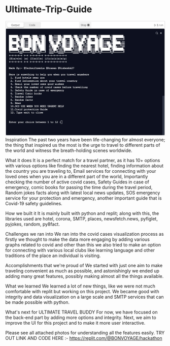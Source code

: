 # Ultimate-Trip-Guide
 ![](gallery.jpg) 
Inspiration
The past two years have been life-changing for almost everyone; the thing that inspired us the most is the urge to travel to different parts of the world and witness the breath-holding scenes worldwide.

What it does
It is a perfect match for a travel partner, as it has 10+ options with various options like finding the nearest hotel, finding information about the country you are traveling to, Email services for connecting with your loved ones when you are in a different part of the world, Importantly checking the number of active covid cases, Safety Guides in case of emergency, comic books for passing the time during the travel period, Random jokes facts along with latest local news updates, SOS emergency service for your protection and emergency, another important guide that is Covid-19 safety guidelines.

How we built it
It is mainly built with python and replit; along with this, the libraries used are hotel, corona, SMTP, places, newsfetch.news, pyfiglet, pyjokes, random, py8fact.

Challenges we ran into
We ran into the covid cases visualization process as firstly we thought to make the data more engaging by adding various graphs related to covid and other than this we also tried to make an option for connecting with various local clubs like learning language and other traditions of the place an individual is visiting.

Accomplishments that we're proud of
We started with just one aim to make traveling convenient as much as possible, and astonishingly we ended up adding many great features, possibly making almost all the things available.

What we learned
We learned a lot of new things, like we were not much comfortable with replit but working on this project. We became good with integrity and data visualization on a large scale and SMTP services that can be made possible with python.

What's next for ULTIMATE TRAVEL BUDDY
For now, we have focused on the back-end part by adding more options and integrity. Next, we aim to improve the UI for this project and to make it more user interactive.

Please see all attached photos for understanding all the features easily.
TRY OUT LINK AND CODE HERE :- https://replit.com/@BONVOYAGE/hackathon
